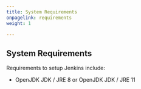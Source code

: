 ```yaml
---
title: System Requirements
onpagelink: requirements
weight: 1

---
```


System Requirements
-------------------

Requirements to setup Jenkins include:

- OpenJDK JDK / JRE 8 or OpenJDK JDK / JRE 11
 